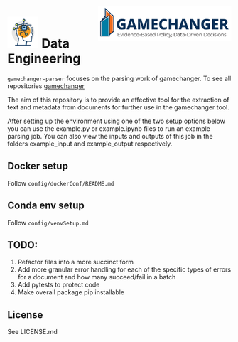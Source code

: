 <img src="./img/tags/GAMECHANGER-NoPentagon_RGB@3x.png" align="right"
     alt="Mission Vision Icons" width="300" >

<h1>
<img src="./img/icons/RPA.png" alt="Data Engineering" width="70" aling="left"  >
     Data Engineering
</h1> 

`gamechanger-parser` focuses on the parsing work of gamechanger. To see all repositories [gamechanger](https://github.com/dod-advana/gamechanger)

The aim of this repository is to provide an effective tool for the extraction of text and metadata from documents for further use in the gamechanger tool.

After setting up the environment using one of the two setup options below you can use the example.py or example.ipynb files to run an example parsing job. You can also view the inputs and outputs of this job in the folders example_input and example_output respectively.

## Docker setup
Follow `config/dockerConf/README.md`

## Conda env setup
Follow `config/venvSetup.md` 


## TODO:
1. Refactor files into a more succinct form
2. Add more granular error handling for each of the specific types of errors for a document and how many succeed/fail in a batch
3. Add pytests to protect code
4. Make overall package pip installable

## License
See LICENSE.md